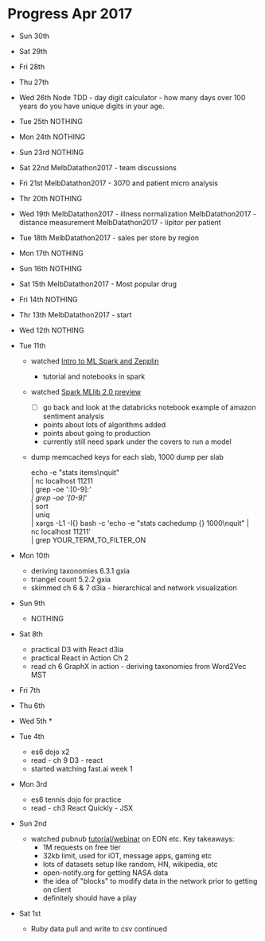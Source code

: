 # Progress Apr 2017

* Sun 30th

* Sat 29th

* Fri 28th

* Thu 27th

* Wed 26th
  Node TDD - day digit calculator - how many days over 100 years do you have
  unique digits in your age.
* Tue 25th
  NOTHING
* Mon 24th
  NOTHING
* Sun 23rd
  NOTHING
* Sat 22nd
  MelbDatathon2017 - team discussions
* Fri 21st
  MelbDatathon2017 - 3070 and patient micro analysis
* Thr 20th
  NOTHING
* Wed 19th
  MelbDatathon2017 - illness normalization
  MelbDatathon2017 - distance measurement
  MelbDatathon2017 - lipitor per patient
* Tue 18th
  MelbDatathon2017 - sales per store by region
* Mon 17th
  NOTHING
* Sun 16th
  NOTHING
* Sat 15th
  MelbDatathon2017 - Most popular drug
* Fri 14th
  NOTHING
* Thr 13th
  MelbDatathon2017 - start
* Wed 12th
  NOTHING
* Tue 11th
  * watched [Intro to ML Spark and Zepplin](https://youtu.be/k4KOmnenuFk)
    - tutorial and notebooks in spark
  * watched [Spark MLlib 2.0 preview](https://youtu.be/kvk4gnXL9H4)
    - [ ] go back and look at the databricks notebook example of
      amazon sentiment analysis
    - points about lots of algorithms added
    - points about going to production
    - currently still need spark under the covers to run a model
  * dump memcached keys for each slab, 1000 dump per slab

      echo -e "stats items\nquit" \
        | nc localhost 11211      \
        | grep -oe ':[0-9]*:'     \
        | grep -oe '[0-9]*'       \
        | sort                    \
        | uniq                    \
        | xargs -L1 -I{} bash -c 'echo -e "stats cachedump {} 1000\nquit" | nc localhost 11211' \
        | grep YOUR_TERM_TO_FILTER_ON

* Mon 10th
  * deriving taxonomies 6.3.1 gxia
  * triangel count 5.2.2 gxia
  * skimmed ch 6 & 7 d3ia - hierarchical and network visualization
* Sun 9th
  * NOTHING
* Sat 8th
  * practical D3 with React d3ia
  * practical React in Action Ch 2
  * read ch 6 GraphX in action - deriving taxonomies from Word2Vec MST
* Fri 7th
* Thu 6th
* Wed 5th
  *
* Tue 4th
  * es6 dojo x2
  * read - ch 9 D3 - react
  * started watching fast.ai week 1
* Mon 3rd
  * es6 tennis dojo for practice
  * read - ch3 React Quickly - JSX
* Sun 2nd
  * watched pubnub
    [tutorial/webinar](https://www.pubnub.com/developers/webinars/view-on-demand/?vidid=22815)
    on EON etc. Key takeaways:
      * 1M requests on free tier
      * 32kb limit, used for iOT, message apps, gaming etc
      * lots of datasets setup like random, HN, wikipedia, etc
      * open-notify.org for getting NASA data
      * the idea of "blocks" to modify data in the network prior to getting on client
      * definitely should have a play
* Sat 1st
  * Ruby data pull and write to csv continued
